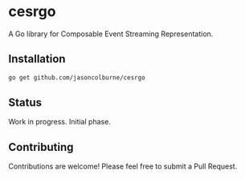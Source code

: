 # cesrgo

A Go library for Composable Event Streaming Representation.

## Installation

```bash
go get github.com/jasoncolburne/cesrgo
```

## Status

Work in progress. Initial phase.

## Contributing

Contributions are welcome! Please feel free to submit a Pull Request.
